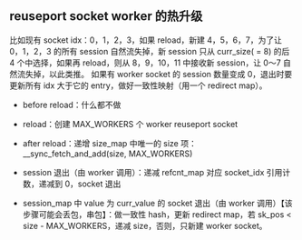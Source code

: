 ## reuseport socket worker 的热升级

比如现有 socket idx：0，1，2，3，如果 reload，新建 4，5，6，7，为了让 0，1，2，3 的所有 session 自然流失掉，新 session 只从 curr_size( = 8) 的后 4 个中选择，如果再 reload，则从 8，9，10，11 中接收新 session，让 0～7 自然流失掉，以此类推。
如果有 worker socket 的 session 数量变成 0，退出时要更新所有 idx 大于它的 entry，做好一致性映射（用一个 redirect map）。

- before reload：什么都不做
- reload：创建 MAX_WORKERS 个 worker reuseport socket
- after reload：递增 size_map 中唯一的 size 项：__sync_fetch_and_add(size, MAX_WORKERS)

- session 退出（由 worker 调用）：递减 refcnt_map 对应 socket_idx 引用计数，递减到 0，socket 退出

- session_map 中 value 为 curr_value 的 socket 退出（由 worker 调用）【该步骤可能会丢包，串包】：做一致性 hash，更新 redirect map，若 sk_pos < size - MAX_WORKERS，递减 size，否则，只新建 worker socket。
